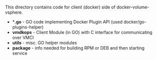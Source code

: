 This directory contains code for client (docker) side of docker-volume-vsphere.

* ***.go** - GO code implementing Docker Plugin API (used docker/go-plugins-helper)
* **vmdkops** - Client Module (in GO) with C interface for communicating over VMCI
* **utils** - misc. GO helper modules
* **package** - info needed for building RPM or DEB and then starting service
